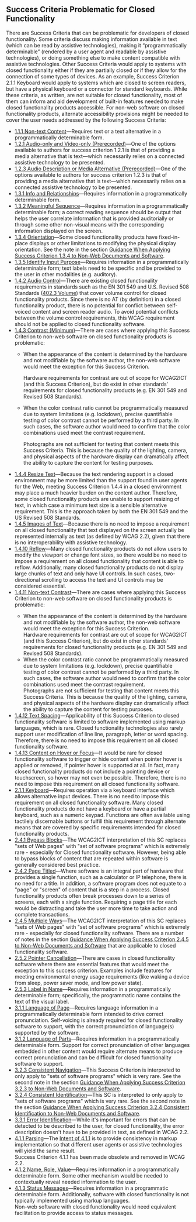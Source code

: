 Success Criteria Problematic for Closed Functionality
-----------------------------------------------------

There are Success Criteria that can be problematic for developers of closed functionality. Some criteria discuss making information available in text (which can be read by assistive technologies), making it “programmatically determinable” (rendered by a user agent and readable by assistive technologies), or doing something else to make content compatible with assistive technologies. Other Success Criteria would apply to systems with closed functionality either if they are partially closed or if they allow for the connection of some types of devices. As an example, Success Criterion 2.1.1 Keyboard would apply to systems which are closed to screen readers, but have a physical keyboard or a connector for standard keyboards. While these criteria, as written, are not suitable for closed functionality, most of them can inform and aid development of built-in features needed to make closed functionality products accessible. For non-web software on closed functionality products, alternate accessibility provisions might be needed to cover the user needs addressed by the following Success Criteria:

<ul>
<li><a href="#non-text-content">1.1.1 Non-text Content</a>—Requires text or a text alternative in a programmatically determinable form.</li>
<li><a href="#audio-only-and-video-only-prerecorded">1.2.1 Audio-only and Video-only (Prerecorded)</a>—One of the options available to authors for success criterion 1.2.1 is that of providing a media alternative that is text—which necessarily relies on a connected assistive technology to be presented.</li>
<li><a href="#audio-description-or-media-alternative-prerecorded">1.2.3 Audio Description or Media Alternative (Prerecorded)</a>—One of the options available to authors for success criterion 1.2.3 is that of providing a media alternative that is text—which necessarily relies on a connected assistive technology to be presented.</li>
<li><a href="#info-and-relationships">1.3.1 Info and Relationships</a>—Requires information in a programmatically determinable form.</li>
<li><a href="#meaningful-sequence">1.3.2 Meaningful Sequence</a>—Requires information in a programmatically determinable form; a correct reading sequence should be output that helps the user correlate information that is provided auditorially or through some other non-visual means with the corresponding information displayed on the screen.</li>
<li><a href="#orientation">1.3.4 Orientation</a>—Some closed functionality products have fixed-in-place displays or other limitations to modifying the physical display orientation. See the note in the section <a href="#guidance-when-applying-success-criterion-1-3-4-to-non-web-documents-and-software">Guidance When Applying Success Criterion 1.3.4 to Non-Web Documents and Software</a>.
<li><a href="#identify-input-purpose">1.3.5 Identify Input Purpose</a>—Requires information in a programmatically determinable form; text labels need to be specific and be provided to the user in other modalities (e.g. auditory).</li>
<li><a href="#audio-control">1.4.2 Audio Control</a>—There are existing closed functionality requirements in standards such as the EN 301 549 and U.S. Revised 508 Standards (<a href="https://www.access-board.gov/ict/#402.3">402.3 Volume</a>) that cover volume control for closed functionality products.  Since there is no AT (by definition) in a closed functionality product, there is no potential for conflict between self-voiced content and screen reader audio. To avoid potential conflicts between the volume control requirements, this WCAG requirement should not be applied to closed functionality software.</li>
<li><a href="#contrast-minimum">1.4.3 Contrast (Minimum)</a>—There are cases where applying this Success Criterion to non-web software on closed functionality products is problematic:</li>
<ul>
  <li>When the appearance of the content is determined by the hardware and not modifiable by the software author, the non-web software would meet the exception for this Success Criterion.</li>
  <div class="note">
    <p>Hardware requirements for contrast are out of scope for WCAG2ICT (and this Success Criterion), but do exist in other standards' requirements for closed functionality products (e.g. EN 301 549 and Revised 508 Standards).</p>
  </div>
  <li>When the color contrast ratio cannot be programmatically measured due to system limitations (e.g. lockdown), precise quantifiable testing of color contrast cannot be performed by a third party. In such cases, the software author would need to confirm that the color combinations used meet the contrast requirement.</li>
  <div class="note">
    <p>Photographs are not sufficient for testing that content meets this Success Criteria. This is because the quality of the lighting, camera, and physical aspects of the hardware display can dramatically affect the ability to capture the content for testing purposes.</p>
  </div>
</ul>
<li><a href="#resize-text">1.4.4 Resize Text</a>—Because the text rendering support in a closed environment may be more limited than the support found in user agents for the Web, meeting Success Criterion 1.4.4 in a closed environment may place a much heavier burden on the content author. Therefore, some closed functionality products are unable to support resizing of text, in which case a minimum text size is a sensible alternative requirement. This is the approach taken by both the EN 301 549 and the US Revised 508 Standards.</li>
<li><a href="#images-of-text">1.4.5 Images of Text</a>—Because there is no need to impose a requirement on all closed functionality that text displayed on the screen actually be represented internally as text (as defined by WCAG 2.2), given that there is no interoperability with assistive technology.</li>
<li><a href="#reflow">1.4.10 Reflow</a>—Many closed functionality products do not allow users to modify the viewport or change font sizes, so there would be no need to impose a requirement on all closed functionality that content is able to reflow. Additionally, many closed functionality products do not display large chunks of text and only have UI controls. In such cases, two-directional scrolling to access the text and UI controls may be considered essential.</li>
<li><a href="#non-text-contrast">1.4.11 Non-text Contrast</a>—There are cases where applying this Success Criterion to non-web software on closed functionality products is problematic:</li>
<ul>
<li>When the appearance of the content is determined by the hardware and not modifiable by the software author, the non-web software would meet the exception for this Success Criterion.</li>
<div class="note">Hardware requirements for contrast are out of scope for WCAG2ICT (and this Success Criterion), but do exist in other standards' requirements for closed functionality products (e.g. EN 301 549 and Revised 508 Standards).</div>
<li>When the color contrast ratio cannot be programmatically measured due to system limitations (e.g. lockdown), precise quantifiable testing of color contrast cannot be performed by a third party. In such cases, the software author would need to confirm that the color combinations used meet the contrast requirement.</li>
<div class="note">Photographs are not sufficient for testing that content meets this Success Criteria. This is because the quality of the lighting, camera, and physical aspects of the hardware display can dramatically affect the ability to capture the content for testing purposes.</div>
</ul>
<li><a href="#text-spacing">1.4.12 Text Spacing</a>—Applicability of this Success Criterion to closed functionality software is limited to software implemented using markup languages, which is rare. Closed functionality technologies also rarely support user modification of line line, paragraph, letter or word spacing. Therefore, there is no need to impose this requirement on all closed functionality software.</li>
<li><a href="#content-on-hover-or-focus">1.4.13 Content on Hover or Focus</a>—It would be rare for closed functionality software to trigger or hide content when pointer hover is applied or removed, if pointer hover is supported at all. In fact, many closed functionality products do not include a pointing device or touchscreen, so hover may not even be possible. Therefore, there is no need to impose this requirement on all closed functionality software.</li>
<li><a href="#keyboard">2.1.1 Keyboard</a>—Requires operation via a keyboard interface which allows alternative input devices. There is no need to impose this requirement on all closed functionality software.  Many closed functionality products do not have a keyboard or have a partial keyboard, such as a numeric keypad. Functions are often available using tactilely discernable buttons or fulfill this requirement through alternate means that are covered by specific requirements intended for closed functionality products.</li>
<li><a href="#bypass-blocks">2.4.1 Bypass Blocks</a>—The WCAG2ICT interpretation of this SC replaces "sets of Web pages" with "set of software programs" which is extremely rare - especially for Closed functionality software. However, being able to bypass blocks of content that are repeated within software is generally considered best practice.</li>
<li><a href="#page-titled">2.4.2 Page Titled</a>—Where software is an integral part of hardware that provides a single function, such as a calculator or IP telephone, there is no need for a title. In addition, a software program does not equate to a "page" or "screen" of content that is a step in a process. Closed functionality products often break processes down to a series of screens, each with a single function. Requiring a page title for each would be distracting and take the user more time to take action and complete transactions.</li>
<li><a href="#multiple-ways">2.4.5 Multiple Ways</a>—The WCAG2ICT interpretation of this SC replaces "sets of Web pages" with "set of software programs" which is extremely rare - especially for closed functionality software. There are a number of notes in the section <a href="#guidance-when-applying-success-criterion-2-4-5-to-non-web-documents-and-software">Guidance When Applying Success Criterion 2.4.5 to Non-Web Documents and Software</a> that are applicable to closed functionality software.</li>
<li><a href="#pointer-cancellation">2.5.2 Pointer Cancellation</a>—There are cases in closed functionality software where there are essential features that would meet the exception to this success criterion. Examples include features for meeting environmental energy usage requirements (like waking a device from sleep, power saver mode, and low power state).</li>
<li><a href="#label-in-name">2.5.3 Label in Name</a>—Requires information in a programmatically determinable form; specifically, the programmatic name contains the text of the visual label.</li>
<li><a href="#language-of-page">3.1.1 Language of Page</a>—Requires language information in a programmatically determinable form intended to drive correct pronunciation. Self-voicing is already required for closed functionality software to support, with the correct pronunciation of language(s) supported by the software.</li>
<li><a href="#language-of-parts">3.1.2 Language of Parts</a>—Requires information in a programmatically determinable form. Support for correct pronunciation of other languages embedded in other content would require alternate means to produce correct pronunciation and can be difficult for closed functionality software to support.</li>
<li><a href="#consistent-navigation">3.2.3 Consistent Navigation</a>—This Success Criterion is interpreted to only apply to "sets of software programs" which is very rare. See the second note in the section <a href="#guidance-when-applying-success-criterion-3-2-3-to-non-web-documents-and-software">Guidance When Applying Success Criterion 3.2.3 to Non-Web Documents and Software</a>.</li>
<li><a href="#consistent-identification">3.2.4 Consistent Identification</a>—This SC is interpreted to only apply to "sets of software programs" which is very rare. See the second note in the section <a href="#guidance-when-applying-success-criterion-3-2-4-to-non-web-documents-and-software">Guidance When Applying Success Criterion 3.2.4 Consistent Identification to Non-Web Documents and Software</a>.</li>
<li><a href="#error-identification">3.3.1 Error Identification</a>—While it's important for errors that can be detected to be described to the user, for closed functionality, the error description doesn't have to be provided in text, as defined in WCAG 2.2.</li>
<li><a href="#parsing">4.1.1 Parsing</a>—The <a href="https://www.w3.org/WAI/WCAG22/Understanding/parsing.html#intent">Intent of 4.1.1</a> is to provide consistency in markup implementation so that different user agents or assistive technologies will yield the same result.</li>
<div class="note">Success Criterion 4.1.1 has been made obsolete and removed in WCAG 2.2.</div>
<li><a href="#name-role-value">4.1.2 Name, Role, Value</a>—Requires information in a programmatically determinable form. Some other mechanism would be needed to contextually reveal needed information to the user. </li>
<li><a href="#status-messages">4.1.3 Status Messages</a>—Requires information in a programmatic determinable form. Additionally, software with closed functionality is not typically implemented using markup languages.</li>
<div class="note">Non-web software with closed functionality would need equivalent facilitation to provide access to status messages.</div></li>
</ul>
